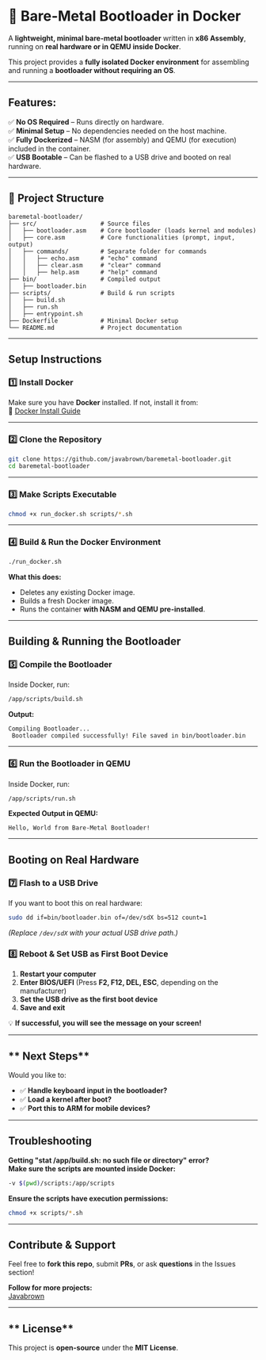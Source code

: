 # 🚀 Bare-Metal Bootloader in Docker  
A **lightweight, minimal bare-metal bootloader** written in **x86 Assembly**, running on **real hardware or in QEMU inside Docker**.

This project provides a **fully isolated Docker environment** for assembling and running a **bootloader without requiring an OS**.

---

##  **Features:**
✅ **No OS Required** – Runs directly on hardware.  
✅ **Minimal Setup** – No dependencies needed on the host machine.  
✅ **Fully Dockerized** – NASM (for assembly) and QEMU (for execution) included in the container.  
✅ **USB Bootable** – Can be flashed to a USB drive and booted on real hardware.  

---

## 📂 **Project Structure**
```
baremetal-bootloader/
├── src/                  # Source files
│   ├── bootloader.asm    # Core bootloader (loads kernel and modules)
│   ├── core.asm          # Core functionalities (prompt, input, output)
│   ├── commands/         # Separate folder for commands
│   │   ├── echo.asm      # "echo" command
│   │   ├── clear.asm     # "clear" command
│   │   ├── help.asm      # "help" command
├── bin/                  # Compiled output
│   ├── bootloader.bin
├── scripts/              # Build & run scripts
│   ├── build.sh
│   ├── run.sh
│   ├── entrypoint.sh
├── Dockerfile            # Minimal Docker setup
└── README.md             # Project documentation
```

---

##  **Setup Instructions**
### **1️⃣ Install Docker**
Make sure you have **Docker** installed. If not, install it from:  
🔗 [Docker Install Guide](https://docs.docker.com/get-docker/)  

---

### **2️⃣ Clone the Repository**
```bash
git clone https://github.com/javabrown/baremetal-bootloader.git
cd baremetal-bootloader
```

---

### **3️⃣ Make Scripts Executable**
```bash
chmod +x run_docker.sh scripts/*.sh
```

---

### **4️⃣ Build & Run the Docker Environment**
```bash
./run_docker.sh
```
 **What this does:**  
- Deletes any existing Docker image.  
- Builds a fresh Docker image.  
- Runs the container **with NASM and QEMU pre-installed**.  

---

##  **Building & Running the Bootloader**
### **5️⃣ Compile the Bootloader**
Inside Docker, run:
```bash
/app/scripts/build.sh
```
 **Output:**  
```
Compiling Bootloader...
 Bootloader compiled successfully! File saved in bin/bootloader.bin
```

---

### **6️⃣ Run the Bootloader in QEMU**
Inside Docker, run:
```bash
/app/scripts/run.sh
```
 **Expected Output in QEMU:**
```
Hello, World from Bare-Metal Bootloader!
```

---

##  **Booting on Real Hardware**
### **7️⃣ Flash to a USB Drive**
If you want to boot this on real hardware:  
```bash
sudo dd if=bin/bootloader.bin of=/dev/sdX bs=512 count=1
```
*(Replace `/dev/sdX` with your actual USB drive path.)*  

### **8️⃣ Reboot & Set USB as First Boot Device**
1. **Restart your computer**  
2. **Enter BIOS/UEFI** (Press **F2, F12, DEL, ESC**, depending on the manufacturer)  
3. **Set the USB drive as the first boot device**  
4. **Save and exit**  

💡 **If successful, you will see the message on your screen!**

---

## ** Next Steps**
Would you like to:
- ✅ **Handle keyboard input in the bootloader?**
- ✅ **Load a kernel after boot?**
- ✅ **Port this to ARM for mobile devices?**

---

##  **Troubleshooting**
 **Getting "stat /app/build.sh: no such file or directory" error?**  
 **Make sure the scripts are mounted inside Docker:**  
```bash
-v $(pwd)/scripts:/app/scripts
```
 **Ensure the scripts have execution permissions:**  
```bash
chmod +x scripts/*.sh
```

---

##  **Contribute & Support**
 Feel free to **fork this repo**, submit **PRs**, or ask **questions** in the Issues section!  

 **Follow for more projects:**  
 [Javabrown]([https://github.com/javabrown])

---

## ** License**
This project is **open-source** under the **MIT License**.  



